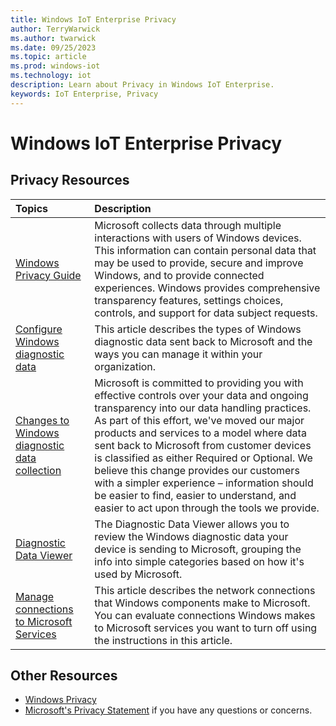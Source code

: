 ```yaml
---
title: Windows IoT Enterprise Privacy
author: TerryWarwick
ms.author: twarwick
ms.date: 09/25/2023
ms.topic: article
ms.prod: windows-iot
ms.technology: iot
description: Learn about Privacy in Windows IoT Enterprise.
keywords: IoT Enterprise, Privacy
---
```


# Windows IoT Enterprise Privacy

## Privacy Resources

| Topics | Description |
|:-------|:------------|
| [Windows Privacy Guide](/windows/privacy/windows-10-and-privacy-compliance) | Microsoft collects data through multiple interactions with users of Windows devices. This information can contain personal data that may be used to provide, secure and improve Windows, and to provide connected experiences. Windows provides comprehensive transparency features, settings choices, controls, and support for data subject requests. |
| [Configure Windows diagnostic data](/windows/privacy/configure-windows-diagnostic-data-in-your-organization) | This article describes the types of Windows diagnostic data sent back to Microsoft and the ways you can manage it within your organization.   |
| [Changes to Windows diagnostic data collection](/windows/privacy/changes-to-windows-diagnostic-data-collection) | Microsoft is committed to providing you with effective controls over your data and ongoing transparency into our data handling practices. As part of this effort, we've moved our major products and services to a model where data sent back to Microsoft from customer devices is classified as either Required or Optional. We believe this change provides our customers with a simpler experience – information should be easier to find, easier to understand, and easier to act upon through the tools we provide. |
| [Diagnostic Data Viewer](/windows/privacy/diagnostic-data-viewer-overview) | The Diagnostic Data Viewer allows you to review the Windows diagnostic data your device is sending to Microsoft, grouping the info into simple categories based on how it's used by Microsoft. |
| [Manage connections to Microsoft Services](/windows/privacy/manage-connections-from-windows-operating-system-components-to-microsoft-services) | This article describes the network connections that Windows components make to Microsoft. You can evaluate connections Windows makes to Microsoft services you want to turn off using the instructions in this article. |

## Other Resources

* [Windows Privacy](/windows/privacy/)
* [Microsoft's Privacy Statement](https://privacy.microsoft.com/privacystatement) if you have any questions or concerns.
